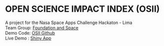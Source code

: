 # OPEN SCIENCE IMPACT INDEX (OSII)
A project for the Nasa Space Apps Challenge Hackaton - Lima  
Team Group: [Foundation and Space](https://www.spaceappschallenge.org/2023/find-a-team/foundation-and-space/)  
Demo Code: [OSII Github](https://github.com/SJacoboZavaleta/OSII)  
Live Demo : [Shiny App](https://sergiojacobozavaleta.shinyapps.io/OSIS/)
